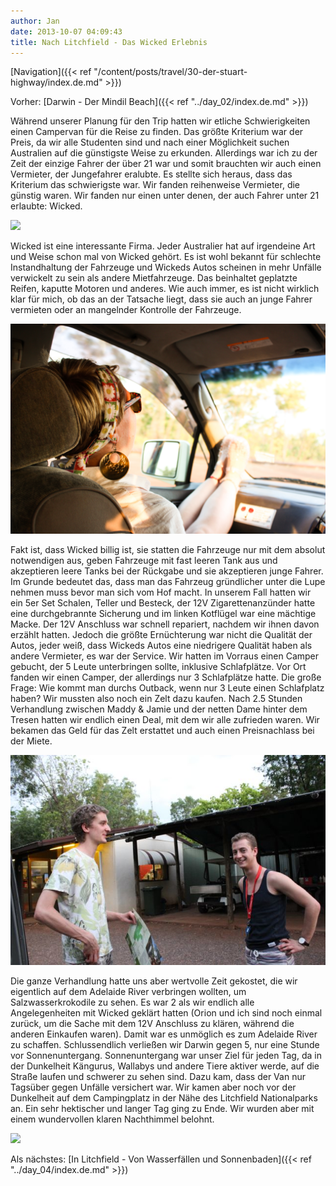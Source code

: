 ```yaml
---
author: Jan
date: 2013-10-07 04:09:43
title: Nach Litchfield - Das Wicked Erlebnis
---
```


[Navigation]({{< ref "/content/posts/travel/30-der-stuart-highway/index.de.md" >}})

Vorher: [Darwin - Der Mindil Beach]({{< ref "../day_02/index.de.md" >}})

Während unserer Planung für den Trip hatten wir etliche Schwierigkeiten einen
Campervan für die Reise zu finden. Das größte Kriterium war der Preis, da wir
alle Studenten sind und nach einer Möglichkeit suchen Australien auf die
günstigste Weise zu erkunden. Allerdings war ich zu der Zeit der einzige Fahrer
der über 21 war und somit brauchten wir auch einen Vermieter, der Jungefahrer
eralubte. Es stellte sich heraus, dass das Kriterium das schwierigste war. Wir
fanden reihenweise Vermieter, die günstig waren. Wir fanden nur einen unter
denen, der auch Fahrer unter 21 erlaubte: Wicked.

![](images/wicked.jpg)

Wicked ist eine interessante Firma. Jeder Australier hat auf irgendeine Art und
Weise schon mal von Wicked gehört. Es ist wohl bekannt für schlechte
Instandhaltung der Fahrzeuge und Wickeds Autos scheinen in mehr Unfälle
verwickelt zu sein als andere Mietfahrzeuge. Das beinhaltet geplatzte Reifen,
kaputte Motoren und anderes. Wie auch immer, es ist nicht wirklich klar für
mich, ob das an der Tatsache liegt, dass sie auch an junge Fahrer vermieten
oder an mangelnder Kontrolle der Fahrzeuge.

![](images/mady.jpg)

Fakt ist, dass Wicked billig ist, sie statten die Fahrzeuge nur mit dem absolut
notwendigen aus, geben Fahrzeuge mit fast leeren Tank aus und akzeptieren leere
Tanks bei der Rückgabe und sie akzeptieren junge Fahrer. Im Grunde bedeutet
das, dass man das Fahrzeug gründlicher unter die Lupe nehmen muss bevor man
sich vom Hof macht. In unserem Fall hatten wir ein 5er Set Schalen, Teller und
Besteck, der 12V Zigarettenanzünder hatte eine durchgebrannte Sicherung und im
linken Kotflügel war eine mächtige Macke. Der 12V Anschluss war schnell
repariert, nachdem wir ihnen davon erzählt hatten. Jedoch die größte
Ernüchterung war nicht die Qualität der Autos, jeder weiß, dass Wickeds Autos
eine niedrigere Qualität haben als andere Vermieter, es war der Service. Wir
hatten im Vorraus einen Camper gebucht, der 5 Leute unterbringen sollte,
inklusive Schlafplätze. Vor Ort fanden wir einen Camper, der allerdings nur
3 Schlafplätze hatte. Die große Frage: Wie kommt man durchs Outback, wenn nur
3 Leute einen Schlafplatz haben? Wir mussten also noch ein Zelt dazu kaufen.
Nach 2.5 Stunden Verhandlung zwischen Maddy & Jamie und der netten Dame hinter
dem Tresen hatten wir endlich einen Deal, mit dem wir alle zufrieden waren.
Wir bekamen das Geld für das Zelt erstattet und auch einen Preisnachlass bei
der Miete.

![](images/camping.jpg)

Die ganze Verhandlung hatte uns aber wertvolle Zeit gekostet, die wir
eigentlich auf dem Adelaide River verbringen wollten, um Salzwasserkrokodile zu
sehen. Es war 2 als wir endlich alle Angelegenheiten mit Wicked geklärt hatten
(Orion und ich sind noch einmal zurück, um die Sache mit dem 12V Anschluss zu
klären, während die anderen Einkaufen waren). Damit war es unmöglich es zum
Adelaide River zu schaffen. Schlussendlich verließen wir Darwin gegen 5, nur
eine Stunde vor Sonnenuntergang. Sonnenuntergang war unser Ziel für jeden Tag,
da in der Dunkelheit Kängurus, Wallabys und andere Tiere aktiver werde, auf die
Straße laufen und schwerer zu sehen sind. Dazu kam, dass der Van nur Tagsüber
gegen Unfälle versichert war. Wir kamen aber noch vor der Dunkelheit auf dem
Campingplatz in der Nähe des Litchfield Nationalparks an. Ein sehr hektischer
und langer Tag ging zu Ende. Wir wurden aber mit einem wundervollen klaren
Nachthimmel belohnt.

![](images/sky.jpg)

Als nächstes: [In Litchfield - Von Wasserfällen und Sonnenbaden]({{< ref "../day_04/index.de.md" >}})
